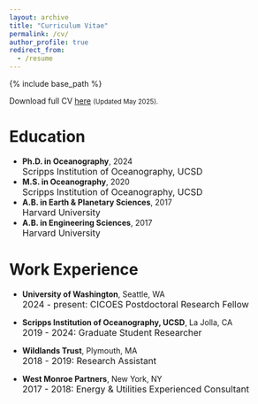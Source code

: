 ```yaml
---
layout: archive
title: "Curriculum Vitae"
permalink: /cv/
author_profile: true
redirect_from:
  - /resume
---
```


{% include base_path %}

Download full CV [here](http://mattluongo.github.io/files/LuongoCV.pdf) <small>(Updated May 2025).</small>

Education
======
* <b>Ph.D. in Oceanography</b>, 2024<br>
  <font size = "3"> Scripps Institution of Oceanography, UCSD</font>
* <b>M.S. in Oceanography</b>, 2020<br>
  <font size = "3"> Scripps Institution of Oceanography, UCSD</font>
* <b>A.B. in Earth & Planetary Sciences</b>, 2017 <br>
  <font size = "3"> Harvard University</font>
* <b>A.B. in Engineering Sciences</b>, 2017 <br>
  <font size = "3"> Harvard University</font>

Work Experience
======
* <b>University of Washington</b>, Seattle, WA<br>
  <font size = "3">2024 - present: CICOES Postdoctoral Research Fellow</font>
  
* <b>Scripps Institution of Oceanography, UCSD</b>, La Jolla, CA<br>
  <font size = "3">2019 - 2024: Graduate Student Researcher</font>

* <b>Wildlands Trust</b>, Plymouth, MA<br>
  <font size = "3">2018 - 2019: Research Assistant</font>

* <b>West Monroe Partners</b>, New York, NY<br>
  <font size = "3">2017 - 2018: Energy & Utilities Experienced Consultant</font>
